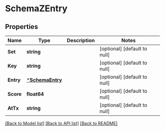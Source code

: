 # SchemaZEntry

## Properties
Name | Type | Description | Notes
------------ | ------------- | ------------- | -------------
**Set** | **string** |  | [optional] [default to null]
**Key** | **string** |  | [optional] [default to null]
**Entry** | [***SchemaEntry**](schemaEntry.md) |  | [optional] [default to null]
**Score** | **float64** |  | [optional] [default to null]
**AtTx** | **string** |  | [optional] [default to null]

[[Back to Model list]](../README.md#documentation-for-models) [[Back to API list]](../README.md#documentation-for-api-endpoints) [[Back to README]](../README.md)


